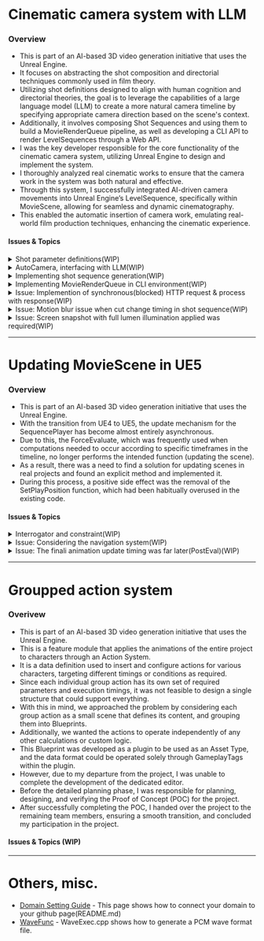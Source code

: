 
# Cinematic camera system with LLM
### Overview
- This is part of an AI-based 3D video generation initiative that uses the Unreal Engine.
- It focuses on abstracting the shot composition and directorial techniques commonly used in film theory.
- Utilizing shot definitions designed to align with human cognition and directorial theories, the goal is to leverage the capabilities of a large language model (LLM) to create a more natural camera timeline by specifying appropriate camera direction based on the scene's context.
- Additionally, it involves composing Shot Sequences and using them to build a MovieRenderQueue pipeline, as well as developing a CLI API to render LevelSequences through a Web API.
- I was the key developer responsible for the core functionality of the cinematic camera system, utilizing Unreal Engine to design and implement the system.
- I thoroughly analyzed real cinematic works to ensure that the camera work in the system was both natural and effective.
- Through this system, I successfully integrated AI-driven camera movements into Unreal Engine’s LevelSequence, specifically within MovieScene, allowing for seamless and dynamic cinematography.
- This enabled the automatic insertion of camera work, emulating real-world film production techniques, enhancing the cinematic experience.

#### Issues & Topics
<details>
  <summary>Shot parameter definitions(WIP)</summary>
</details>
<details>
  <summary>AutoCamera, interfacing with LLM(WIP)</summary>
</details>
<details>
  <summary>Implementing shot sequence generation(WIP)</summary>
</details>
<details>
  <summary>Implementing MovieRenderQueue in CLI environment(WIP)</summary>
</details>
<details>
  <summary>Issue: Implemention of synchronous(blocked) HTTP request & process with response(WIP)</summary>
</details>
<details>
  <summary>Issue: Motion blur issue when cut change timing in shot sequence(WIP)</summary>
</details>
<details>
  <summary>Issue: Screen snapshot with full lumen illumination applied was required(WIP)</summary>
</details>

---

# Updating MovieScene in UE5
### Overview
- This is part of an AI-based 3D video generation initiative that uses the Unreal Engine.
- With the transition from UE4 to UE5, the update mechanism for the SequencePlayer has become almost entirely asynchronous.
- Due to this, the ForceEvaluate, which was frequently used when computations needed to occur according to specific timeframes in the timeline, no longer performs the intended function (updating the scene).
- As a result, there was a need to find a solution for updating scenes in real projects and found an explicit method and implemented it.
- During this process, a positive side effect was the removal of the SetPlayPosition function, which had been habitually overused in the existing code.

#### Issues & Topics
<details>
  <summary>  Interrogator and constraint(WIP)</summary>
</details>
<details>
  <summary>Issue: Considering the navigation system(WIP)</summary>
</details>
<details>
  <summary>Issue: The finali animation update timing was far later(PostEval)(WIP)</summary>
</details>

---

# Groupped action system
### Overivew
- This is part of an AI-based 3D video generation initiative that uses the Unreal Engine.
- This is a feature module that applies the animations of the entire project to characters through an Action System.
- It is a data definition used to insert and configure actions for various characters, targeting different timings or conditions as required.
- Since each individual group action has its own set of required parameters and execution timings, it was not feasible to design a single structure that could support everything.
- With this in mind, we approached the problem by considering each group action as a small scene that defines its content, and grouping them into Blueprints.
- Additionally, we wanted the actions to operate independently of any other calculations or custom logic.
- This Blueprint was developed as a plugin to be used as an Asset Type, and the data format could be operated solely through GameplayTags within the plugin.
- However, due to my departure from the project, I was unable to complete the development of the dedicated editor.
- Before the detailed planning phase, I was responsible for planning, designing, and verifying the Proof of Concept (POC) for the project.
- After successfully completing the POC, I handed over the project to the remaining team members, ensuring a smooth transition, and concluded my participation in the project.

#### Issues & Topics (WIP)

---

# Others, misc.
- [Domain Setting Guide](https://github.com/dcode1119/DomainSettingGuide) - This page shows how to connect your domain to your github page(README.md)
- [WaveFunc](https://github.com/dcode1119/WaveFunc) - WaveExec.cpp shows how to generate a PCM wave format file.
